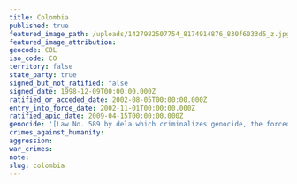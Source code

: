 ```yaml
---
title: Colombia
published: true
featured_image_path: /uploads/1427982507754_8174914876_830f6033d5_z.jpg
featured_image_attribution:
geocode: COL
iso_code: CO
territory: false
state_party: true
signed_but_not_ratified: false
signed_date: 1998-12-09T00:00:00.000Z
ratified_or_acceded_date: 2002-08-05T00:00:00.000Z
entry_into_force_date: 2002-11-01T00:00:00.000Z
ratified_apic_date: 2009-04-15T00:00:00.000Z
genocide: '[Law No. 589 by dela which criminalizes genocide, the forced disappearance, forced displacement and torture;and other provisions, Article 322](https://iccdb.hrlc.net/data/doc/480/)'
crimes_against_humanity:
aggression:
war_crimes:
note:
slug: colombia
---
```



